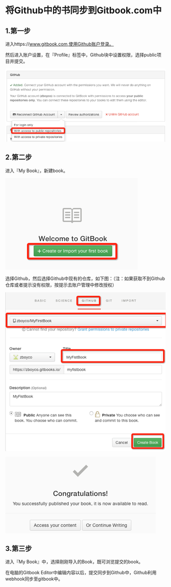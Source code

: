 # 将Github中的书同步到Gitbook.com中

## 1.第一步

进入https:\/\/www.gitbook.com,使用Github账户登录。

然后进入账户设置，在『Profile』标签中，Github块中设置权限，选择public项目并提交。

![](/assets/step5.png)

## 2.第二步

进入『My Book』，新建book。

![](/assets/step4.png)

选择Github，然后选择Github中现有的仓库，如下图：（注：如果获取不到Github仓库或者提示没有权限，按提示去账户管理中修改授权）

![](/assets/step6.png)

![](/assets/step7.png)

## 3.第三步

进入『My Book』中，选择刚刚导入的Book，既可浏览提交的book。

在电脑的Gitbook Editor中编辑内容以后，提交同步到Github中，Github利用webhook同步至gitbook中。


